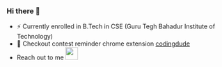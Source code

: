 ### Hi there 👋

- ⚡ Currently enrolled in B.Tech in CSE (Guru Tegh Bahadur Institute of Technology)
- 🌱 Checkout contest reminder chrome extension [codingdude](https://chromewebstore.google.com/detail/codingdude-contest-remind/gceicoplhhmgcoanpkbnopdccpghbngk)
- Reach out to me
  <a href="mailto:dhruv35m@gmail.com" target="_blank"><img src="https://cdn.icon-icons.com/icons2/652/PNG/512/gmail_icon-icons.com_59877.png" width="29" height="29" /></a>&nbsp; &nbsp; 

<!--
**Dhruv35M/Dhruv35M** is a ✨ _special_ ✨ repository because its `README.md` (this file) appears on your GitHub profile.
Here are some ideas to get you started:

- 🔭 I’m currently working on ...
- 🌱 I’m currently learning ...
- 👯 I’m looking to collaborate on ...
- 🤔 I’m looking for help with ...
- 💬 Ask me about ...
- 📫 How to reach me: ...
- 😄 Pronouns: ...
- ⚡ Fun fact: ...
-->
